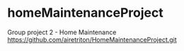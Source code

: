 # homeMaintenanceProject
Group project 2 - Home Maintenance
https://github.com/airetriton/HomeMaintenanceProject.git

